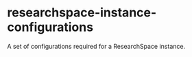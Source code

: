 # researchspace-instance-configurations
A set of configurations required for a ResearchSpace instance.
